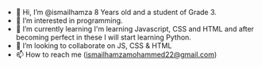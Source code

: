 - 👋 Hi, I’m @ismailhamza 8 Years old and a student of Grade 3.
- 👀 I’m interested in programming. 
- 🌱 I’m currently learning I'm learning Javascript, CSS and HTML and after becoming perfect in these I will start learning Python.
- 💞️ I’m looking to collaborate on JS, CSS & HTML
- 📫 How to reach me (ismailhamzamohammed22@gmail.com)

<!---
ismailhamza/ismailhamza is a ✨ special ✨ repository because its `README.md` (this file) appears on your GitHub profile.
You can click the Preview link to take a look at your changes.
--->
